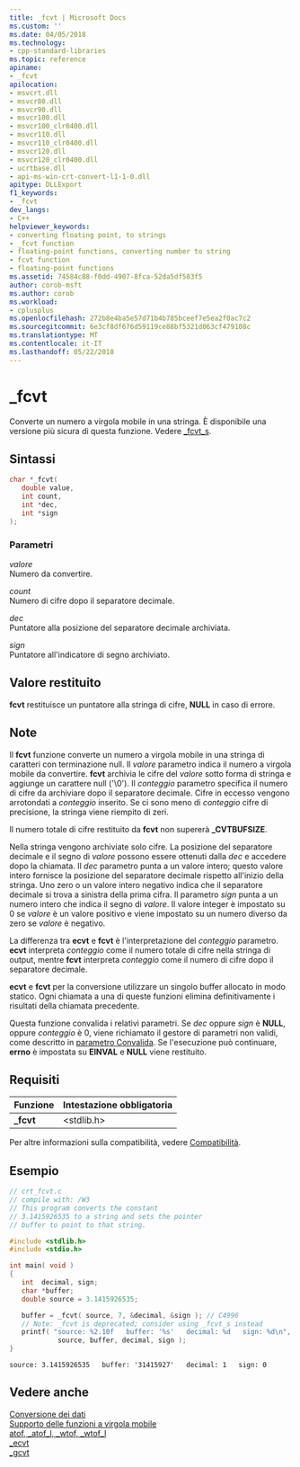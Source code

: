 ```yaml
---
title: _fcvt | Microsoft Docs
ms.custom: ''
ms.date: 04/05/2018
ms.technology:
- cpp-standard-libraries
ms.topic: reference
apiname:
- _fcvt
apilocation:
- msvcrt.dll
- msvcr80.dll
- msvcr90.dll
- msvcr100.dll
- msvcr100_clr0400.dll
- msvcr110.dll
- msvcr110_clr0400.dll
- msvcr120.dll
- msvcr120_clr0400.dll
- ucrtbase.dll
- api-ms-win-crt-convert-l1-1-0.dll
apitype: DLLExport
f1_keywords:
- _fcvt
dev_langs:
- C++
helpviewer_keywords:
- converting floating point, to strings
- _fcvt function
- floating-point functions, converting number to string
- fcvt function
- floating-point functions
ms.assetid: 74584c88-f0dd-4907-8fca-52da5df583f5
author: corob-msft
ms.author: corob
ms.workload:
- cplusplus
ms.openlocfilehash: 272b8e4ba5e57d71b4b785bceef7e5ea2f0ac7c2
ms.sourcegitcommit: 6e3cf8df676d59119ce88bf5321d063cf479108c
ms.translationtype: MT
ms.contentlocale: it-IT
ms.lasthandoff: 05/22/2018
---
```

# <a name="fcvt"></a>_fcvt

Converte un numero a virgola mobile in una stringa. È disponibile una versione più sicura di questa funzione. Vedere [_fcvt_s](fcvt-s.md).

## <a name="syntax"></a>Sintassi

```C
char *_fcvt(
   double value,
   int count,
   int *dec,
   int *sign
);
```

### <a name="parameters"></a>Parametri

*valore*<br/>
Numero da convertire.

*count*<br/>
Numero di cifre dopo il separatore decimale.

*dec*<br/>
Puntatore alla posizione del separatore decimale archiviata.

*sign*<br/>
Puntatore all'indicatore di segno archiviato.

## <a name="return-value"></a>Valore restituito

**fcvt** restituisce un puntatore alla stringa di cifre, **NULL** in caso di errore.

## <a name="remarks"></a>Note

Il **fcvt** funzione converte un numero a virgola mobile in una stringa di caratteri con terminazione null. Il *valore* parametro indica il numero a virgola mobile da convertire. **fcvt** archivia le cifre del *valore* sotto forma di stringa e aggiunge un carattere null ('\0'). Il *conteggio* parametro specifica il numero di cifre da archiviare dopo il separatore decimale. Cifre in eccesso vengono arrotondati a *conteggio* inserito. Se ci sono meno di *conteggio* cifre di precisione, la stringa viene riempito di zeri.

Il numero totale di cifre restituito da **fcvt** non supererà **_CVTBUFSIZE**.

Nella stringa vengono archiviate solo cifre. La posizione del separatore decimale e il segno di *valore* possono essere ottenuti dalla *dec* e accedere dopo la chiamata. Il *dec* parametro punta a un valore intero; questo valore intero fornisce la posizione del separatore decimale rispetto all'inizio della stringa. Uno zero o un valore intero negativo indica che il separatore decimale si trova a sinistra della prima cifra. Il parametro *sign* punta a un numero intero che indica il segno di *valore*. Il valore integer è impostato su 0 se *valore* è un valore positivo e viene impostato su un numero diverso da zero se *valore* è negativo.

La differenza tra **ecvt** e **fcvt** è l'interpretazione del *conteggio* parametro. **ecvt** interpreta *conteggio* come il numero totale di cifre nella stringa di output, mentre **fcvt** interpreta *conteggio* come il numero di cifre dopo il separatore decimale.

**ecvt** e **fcvt** per la conversione utilizzare un singolo buffer allocato in modo statico. Ogni chiamata a una di queste funzioni elimina definitivamente i risultati della chiamata precedente.

Questa funzione convalida i relativi parametri. Se *dec* oppure *sign* è **NULL**, oppure *conteggio* è 0, viene richiamato il gestore di parametri non validi, come descritto in [parametro Convalida](../../c-runtime-library/parameter-validation.md). Se l'esecuzione può continuare, **errno** è impostata su **EINVAL** e **NULL** viene restituito.

## <a name="requirements"></a>Requisiti

|Funzione|Intestazione obbligatoria|
|--------------|---------------------|
|**_fcvt**|\<stdlib.h>|

Per altre informazioni sulla compatibilità, vedere [Compatibilità](../../c-runtime-library/compatibility.md).

## <a name="example"></a>Esempio

```C
// crt_fcvt.c
// compile with: /W3
// This program converts the constant
// 3.1415926535 to a string and sets the pointer
// buffer to point to that string.

#include <stdlib.h>
#include <stdio.h>

int main( void )
{
   int  decimal, sign;
   char *buffer;
   double source = 3.1415926535;

   buffer = _fcvt( source, 7, &decimal, &sign ); // C4996
   // Note: _fcvt is deprecated; consider using _fcvt_s instead
   printf( "source: %2.10f   buffer: '%s'   decimal: %d   sign: %d\n",
            source, buffer, decimal, sign );
}
```

```Output
source: 3.1415926535   buffer: '31415927'   decimal: 1   sign: 0
```

## <a name="see-also"></a>Vedere anche

[Conversione dei dati](../../c-runtime-library/data-conversion.md)<br/>
[Supporto delle funzioni a virgola mobile](../../c-runtime-library/floating-point-support.md)<br/>
[atof, _atof_l, _wtof, _wtof_l](atof-atof-l-wtof-wtof-l.md)<br/>
[_ecvt](ecvt.md)<br/>
[_gcvt](gcvt.md)<br/>
